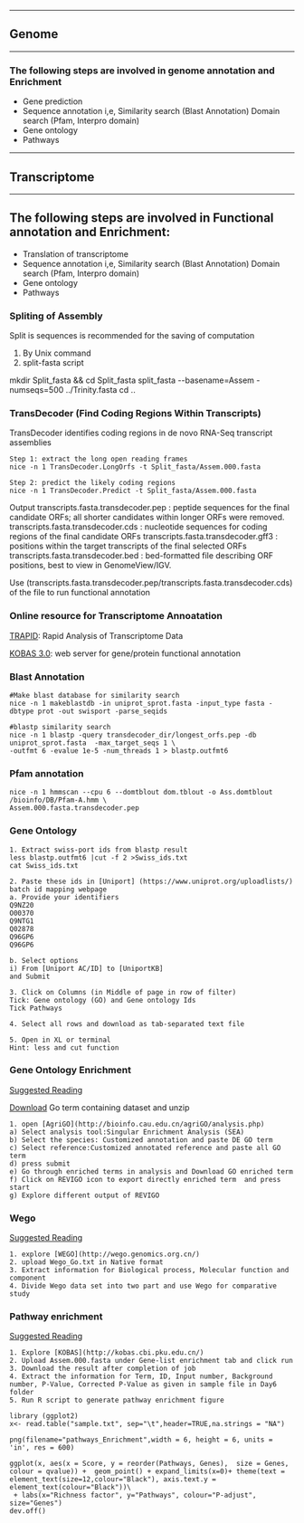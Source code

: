 ------------------------------------
## Genome ##
-------------------------------------
### The following steps are involved in genome annotation and Enrichment
* Gene prediction
* Sequence annotation i,e, Similarity search (Blast Annotation) Domain search (Pfam, Interpro domain)
* Gene ontology 
* Pathways



-------------------------------------------
## Transcriptome ##
------------------------------------------

## The following steps are involved in Functional annotation and Enrichment:
* Translation of transcriptome
* Sequence annotation i,e, Similarity search (Blast Annotation) Domain search (Pfam, Interpro domain)
* Gene ontology 
* Pathways

### Spliting of Assembly 
Split is sequences is recommended for the saving of computation 
1. By Unix command
2. split-fasta script

mkdir Split_fasta && cd Split_fasta
split_fasta --basename=Assem -numseqs=500 ../Trinity.fasta
cd ..

### TransDecoder (Find Coding Regions Within Transcripts)
TransDecoder identifies coding regions in de novo RNA-Seq transcript assemblies

```
Step 1: extract the long open reading frames
nice -n 1 TransDecoder.LongOrfs -t Split_fasta/Assem.000.fasta

Step 2: predict the likely coding regions
nice -n 1 TransDecoder.Predict -t Split_fasta/Assem.000.fasta

```

Output 
transcripts.fasta.transdecoder.pep : peptide sequences for the final candidate ORFs; all shorter candidates within longer ORFs were removed.
transcripts.fasta.transdecoder.cds  : nucleotide sequences for coding regions of the final candidate ORFs
transcripts.fasta.transdecoder.gff3 : positions within the target transcripts of the final selected ORFs
transcripts.fasta.transdecoder.bed  : bed-formatted file describing ORF positions, best to view in GenomeView/IGV.


Use (transcripts.fasta.transdecoder.pep/transcripts.fasta.transdecoder.cds) of the file to run functional annotation 

### Online resource for Transcriptome Annoatation
[TRAPID](http://bioinformatics.psb.ugent.be/webtools/trapid/trapid/authentication/registration): Rapid Analysis of Transcriptome Data

[KOBAS 3.0](http://kobas.cbi.pku.edu.cn/annotate.php): web server for gene/protein functional annotation 


### Blast Annotation
```
#Make blast database for similarity search
nice -n 1 makeblastdb -in uniprot_sprot.fasta -input_type fasta -dbtype prot -out swisport -parse_seqids

#blastp similarity search
nice -n 1 blastp -query transdecoder_dir/longest_orfs.pep -db uniprot_sprot.fasta  -max_target_seqs 1 \
-outfmt 6 -evalue 1e-5 -num_threads 1 > blastp.outfmt6
```

### Pfam annotation

```
nice -n 1 hmmscan --cpu 6 --domtblout dom.tblout -o Ass.domtblout /bioinfo/DB/Pfam-A.hmm \
Assem.000.fasta.transdecoder.pep
```

### Gene Ontology

```
1. Extract swiss-port ids from blastp result
less blastp.outfmt6 |cut -f 2 >Swiss_ids.txt
cat Swiss_ids.txt

2. Paste these ids in [Uniport] (https://www.uniprot.org/uploadlists/) batch id mapping webpage
a. Provide your identifiers
Q9NZ20
O00370
Q9NTG1
Q02878
Q96GP6
Q96GP6

b. Select options
i) From [Uniport AC/ID] to [UniportKB]
and Submit

3. Click on Columns (in Middle of page in row of filter)
Tick: Gene ontology (GO) and Gene ontology Ids
Tick Pathways

4. Select all rows and download as tab-separated text file

5. Open in XL or terminal
Hint: less and cut function
```

### Gene Ontology Enrichment
[Suggested Reading](https://www.nature.com/articles/srep31558#s1)

[Download](https://github.com/bioinfokushwaha/Workshop/raw/master/Data/GO.zip) Go term containing dataset and unzip

```
1. open [AgriGO](http://bioinfo.cau.edu.cn/agriGO/analysis.php)
a) Select analysis tool:Singular Enrichment Analysis (SEA)
b) Select the species: Customized annotation and paste DE GO term
c) Select reference:Customized annotated reference and paste all GO term
d) press submit
e) Go through enriched terms in analysis and Download GO enriched term 
f) Click on REVIGO icon to export directly enriched term  and press start
g) Explore different output of REVIGO

```
### Wego
[Suggested Reading](https://www.nature.com/articles/srep44383)
```
1. explore [WEGO](http://wego.genomics.org.cn/)
2. upload Wego_Go.txt in Native format 
3. Extract information for Biological process, Molecular function and component
4. Divide Wego data set into two part and use Wego for comparative study

```
### Pathway enrichment 
[Suggested Reading](https://virologyj.biomedcentral.com/articles/10.1186/s12985-018-1044-1)
```
1. Explore [KOBAS](http://kobas.cbi.pku.edu.cn/)
2. Upload Assem.000.fasta under Gene-list enrichment tab and click run
3. Download the result after completion of job
4. Extract the information for Term, ID, Input number, Background number, P-Value, Corrected P-Value as given in sample file in Day6 folder
5. Run R script to generate pathway enrichment figure 

library (ggplot2)
x<- read.table("sample.txt", sep="\t",header=TRUE,na.strings = "NA") 

png(filename="pathways_Enrichment",width = 6, height = 6, units = 'in', res = 600)

ggplot(x, aes(x = Score, y = reorder(Pathways, Genes),  size = Genes, colour = qvalue)) +  geom_point() + expand_limits(x=0)+ theme(text = element_text(size=12,colour="Black"), axis.text.y = element_text(colour="Black"))\
 + labs(x="Richness factor", y="Pathways", colour="P-adjust", size="Genes")
dev.off()



```


